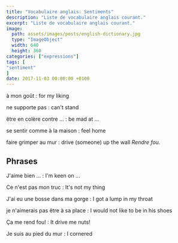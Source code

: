 ```yaml
---
title: "Vocabulaire anglais: Sentiments"
description: "Liste de vocabulaire anglais courant."
excerpt: "Liste de vocabulaire anglais courant."
image:
  path: assets/images/posts/english-dictionary.jpg
  type: "ImageObject"
  width: 640
  height: 360
categories: ["expressions"]
tags: [
"sentiment"
]
date: 2017-11-03 00:00:00 +0100
---
```


à mon goût
: for my liking

ne supporte pas
: can't stand

être en colère contre ...
: be mad at ...

se sentir comme à la maison
: feel home

faire grimper au mur
: drive (someone) up the wall
*Rendre fou.*


## Phrases

J'aime bien ...
: I'm keen on ...

Ce n'est pas mon truc
: It's not my thing

J'ai eu une bosse dans ma gorge
: I got a lump in my throat

je n'aimerais pas être à sa place
: I would not like to be in his shoes

Ça me rend fou!
: It drive me nuts!

Je suis au pied du mur
: I cornered

